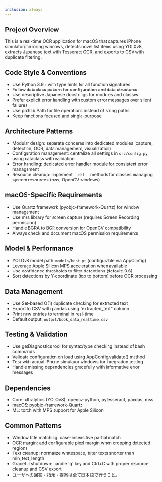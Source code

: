 ```yaml
---
inclusion: always
---
```


## Project Overview

This is a real-time OCR application for macOS that captures iPhone simulator/mirroring windows, detects novel list items using YOLOv8, extracts Japanese text with Tesseract OCR, and exports to CSV with duplicate filtering.

## Code Style & Conventions

- Use Python 3.9+ with type hints for all function signatures
- Follow dataclass pattern for configuration and data structures
- Use descriptive Japanese docstrings for modules and classes
- Prefer explicit error handling with custom error messages over silent failures
- Use pathlib.Path for file operations instead of string paths
- Keep functions focused and single-purpose

## Architecture Patterns

- Modular design: separate concerns into dedicated modules (capture, detection, OCR, data management, visualization)
- Configuration management: centralize all settings in `src/config.py` using dataclass with validation
- Error handling: dedicated error handler module for consistent error management
- Resource cleanup: implement `__del__` methods for classes managing system resources (mss, OpenCV windows)

## macOS-Specific Requirements

- Use Quartz framework (pyobjc-framework-Quartz) for window management
- Use mss library for screen capture (requires Screen Recording permission)
- Handle BGRA to BGR conversion for OpenCV compatibility
- Always check and document macOS permission requirements

## Model & Performance

- YOLOv8 model path: `models/best.pt` (configurable via AppConfig)
- Leverage Apple Silicon MPS acceleration when available
- Use confidence thresholds to filter detections (default: 0.6)
- Sort detections by Y-coordinate (top to bottom) before OCR processing

## Data Management

- Use Set-based O(1) duplicate checking for extracted text
- Export to CSV with pandas using "extracted_text" column
- Print new entries to terminal in real-time
- Default output: `output/book_data_realtime.csv`

## Testing & Validation

- Use getDiagnostics tool for syntax/type checking instead of bash commands
- Validate configuration on load using AppConfig.validate() method
- Test with actual iPhone simulator windows for integration testing
- Handle missing dependencies gracefully with informative error messages

## Dependencies

- Core: ultralytics (YOLOv8), opencv-python, pytesseract, pandas, mss
- macOS: pyobjc-framework-Quartz
- ML: torch with MPS support for Apple Silicon

## Common Patterns

- Window title matching: case-insensitive partial match
- OCR margin: add configurable pixel margin when cropping detected regions
- Text cleanup: normalize whitespace, filter texts shorter than min_text_length
- Graceful shutdown: handle 'q' key and Ctrl+C with proper resource cleanup and CSV export
- ユーザへの回答・指示・提案は全て日本語で行うこと。
